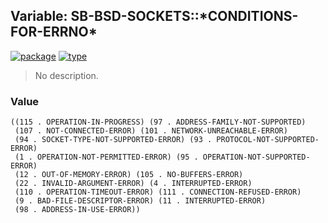 ## Variable: SB-BSD-SOCKETS::\*CONDITIONS-FOR-ERRNO\*
[![package](https://img.shields.io/badge/Package-SB--BSD--SOCKETS-5f9ea0.svg?style=social&colorA=999999)](../) [![type](https://img.shields.io/badge/Type-Variable-5f9ea0.svg?style=social&colorA=999999)](../#variable) 

> No description.

### Value
```
((115 . OPERATION-IN-PROGRESS) (97 . ADDRESS-FAMILY-NOT-SUPPORTED)
 (107 . NOT-CONNECTED-ERROR) (101 . NETWORK-UNREACHABLE-ERROR)
 (94 . SOCKET-TYPE-NOT-SUPPORTED-ERROR) (93 . PROTOCOL-NOT-SUPPORTED-ERROR)
 (1 . OPERATION-NOT-PERMITTED-ERROR) (95 . OPERATION-NOT-SUPPORTED-ERROR)
 (12 . OUT-OF-MEMORY-ERROR) (105 . NO-BUFFERS-ERROR)
 (22 . INVALID-ARGUMENT-ERROR) (4 . INTERRUPTED-ERROR)
 (110 . OPERATION-TIMEOUT-ERROR) (111 . CONNECTION-REFUSED-ERROR)
 (9 . BAD-FILE-DESCRIPTOR-ERROR) (11 . INTERRUPTED-ERROR)
 (98 . ADDRESS-IN-USE-ERROR))
```
